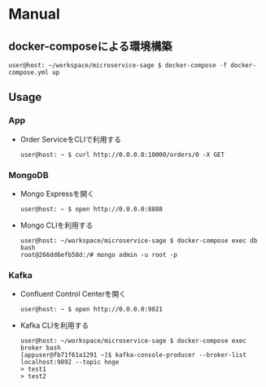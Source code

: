 # Manual
## docker-composeによる環境構築

```ShellSession
user@host: ~/workspace/microservice-sage $ docker-compose -f docker-compose.yml up
```

## Usage
### App
- Order ServiceをCLIで利用する
    ```ShellSession
    user@host: ~ $ curl http://0.0.0.0:10000/orders/0 -X GET
    ```
### MongoDB
- Mongo Expressを開く
    ```ShellSession
    user@host: ~ $ open http://0.0.0.0:8888
    ```
- Mongo CLIを利用する
    ```ShellSession
    user@host: ~/workspace/microservice-sage $ docker-compose exec db bash
    root@266dd6efb58d:/# mongo admin -u root -p
    ```

### Kafka
- Confluent Control Centerを開く
    ```ShellSession
    user@host: ~ $ open http://0.0.0.0:9021
    ```
- Kafka CLIを利用する
    ```ShellSession
    user@host: ~/workspace/microservice-sage $ docker-compose exec broker bash
    [appuser@fb71f61a1291 ~]$ kafka-console-producer --broker-list localhost:9092 --topic hoge
    > test1
    > test2
    ```